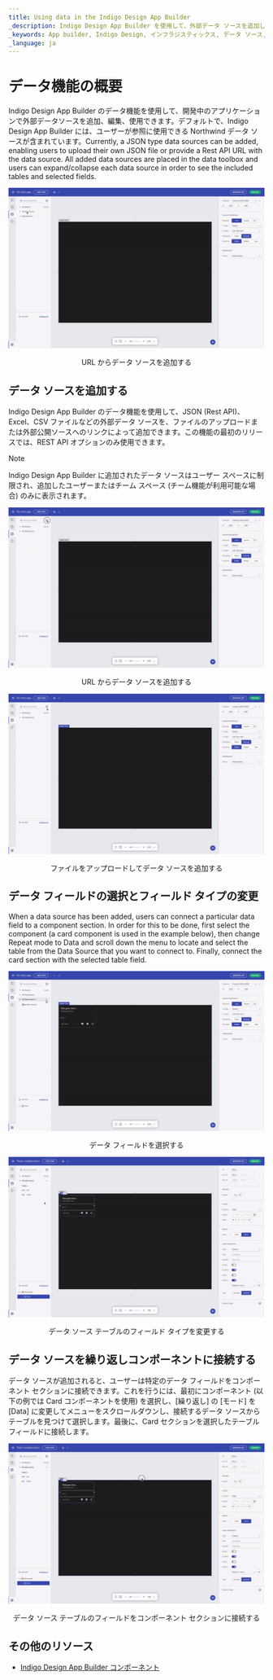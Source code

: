 ```yaml
---
title: Using data in the Indigo Design App Builder
_description: Indigo Design App Builder を使用して、外部データ ソースを追加し、Indigo Design App Builder で設計されたアプリケーションにバインドできます。
_keywords: App builder, Indigo Design, インフラジスティックス, データ ソース, データ バインディング
_language: ja
---
```


# データ機能の概要
Indigo Design App Builder のデータ機能を使用して、開発中のアプリケーションで外部データソースを追加、編集、使用できます。デフォルトで、Indigo Design App Builder には、ユーザーが参照に使用できる Northwind データ ソースが含まれています。Currently, a JSON type data sources can be added, enabling users to upload their own JSON file or provide a Rest API URL with the data source. All added data sources are placed in the data toolbox and users can expand/collapse each data source in order to see the included tables and selected fields.

<img class="responsive-img" src="../images/DataSources-View-data-source.gif" />
<p style="text-align:center;">URL からデータ ソースを追加する</p>

## データ ソースを追加する
Indigo Design App Builder のデータ機能を使用して、JSON (Rest API)、Excel、CSV ファイルなどの外部データ ソースを、ファイルのアップロードまたは外部公開ソースへのリンクによって追加できます。この機能の最初のリリースでは、REST API オプションのみ使用できます。

> [!NOTE]
> Indigo Design App Builder に追加されたデータ ソースはユーザー スペースに制限され、追加したユーザーまたはチーム スペース (チーム機能が利用可能な場合) のみに表示されます。

<img class="responsive-img" src="../images/DataSources-Add-URL.gif" />
<p style="text-align:center;">URL からデータ ソースを追加する</p>

<img class="responsive-img" src="../images/DataSources-Add-JSON-file.gif" />
<p style="text-align:center;">ファイルをアップロードしてデータ ソースを追加する</p>

## データ フィールドの選択とフィールド タイプの変更
When a data source has been added, users can connect a particular data field to a component section. In order for this to be done, first select the component (a card component is used in the example below), then change Repeat mode to Data and scroll down the menu to locate and select the table from the Data Source that you want to connect to. Finally, connect the card section with the selected table field.


<img class="responsive-img" src="../images/dataSources-select-fields.gif" />
<p style="text-align:center;">データ フィールドを選択する</p>

<img class="responsive-img" src="../images/DataSources-Change-field-type.gif" />
<p style="text-align:center;">データ ソース テーブルのフィールド タイプを変更する</p>

## データ ソースを繰り返しコンポーネントに接続する
データ ソースが追加されると、ユーザーは特定のデータ フィールドをコンポーネント セクションに接続できます。これを行うには、最初にコンポーネント (以下の例では Card コンポーネントを使用) を選択し、[繰り返し] の [モード] を [Data] に変更してメニューをスクロールダウンし、接続するデータ ソースからテーブルを見つけて選択します。最後に、Card セクションを選択したテーブル フィールドに接続します。

<img class="responsive-img" src="../images/DataSources-Connect-data-source-table-fields.gif" />
<p style="text-align:center;">データ ソース テーブルのフィールドをコンポーネント セクションに接続する</p>


## その他のリソース
<div class="divider--half"></div>

* [Indigo Design App Builder コンポーネント](indigo-design-app-builder-components.md)